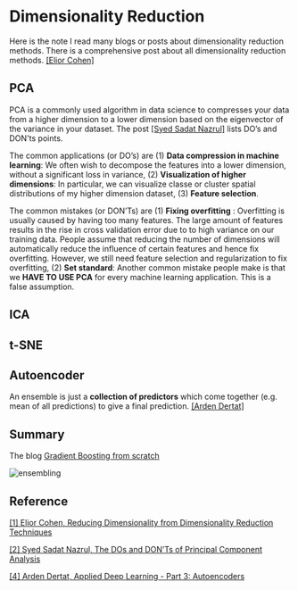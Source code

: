 
# Dimensionality Reduction 

Here is the note I read many blogs or posts about dimensionality reduction methods. There is a comprehensive post about all dimensionality reduction methods. [[Elior Cohen]][Reducing Dimensionality from Dimensionality Reduction Techniques]


## PCA

PCA is a commonly used algorithm in data science to compresses your data from a higher dimension to a lower dimension based on the eigenvector of the variance in your dataset. The post [[Syed Sadat Nazrul]][The DOs and DON’Ts of Principal Component Analysis] lists DO’s and DON'ts points. 

The common applications (or DO’s) are (1) **Data compression in machine learning**: We often wish to decompose the features into a lower dimension, without a significant loss in variance, (2) **Visualization of higher dimensions**: In particular, we can visualize classe or cluster spatial distributions of my higher dimension dataset, (3) **Feature selection**. 

The common mistakes (or DON’Ts) are (1) **Fixing overfitting** : Overfitting is usually caused by having too many features. The large amount of features results in the rise in cross validation error due to to high variance on our training data. People assume that reducing the number of dimensions will automatically reduce the influence of certain features and hence fix overfitting. However, we still need feature selection and regularization to fix overfitting, (2) **Set standard**: Another common mistake people make is that we **HAVE TO USE PCA** for every machine learning application. This is a false assumption.



## ICA


## t-SNE

## Autoencoder
   

An ensemble is just a **collection of predictors** which come together (e.g. mean of all predictions) to give a final prediction.
[[Arden Dertat]][Applied Deep Learning - Part 3: Autoencoders]




## Summary

The blog [Gradient Boosting from scratch](https://medium.com/mlreview/gradient-boosting-from-scratch-1e317ae4587d) 

![ensembling](images/ensembling.png)









## Reference

[Reducing Dimensionality from Dimensionality Reduction Techniques]: https://towardsdatascience.com/reducing-dimensionality-from-dimensionality-reduction-techniques-f658aec24dfe
[[1] Elior Cohen, Reducing Dimensionality from Dimensionality Reduction Techniques](https://towardsdatascience.com/reducing-dimensionality-from-dimensionality-reduction-techniques-f658aec24dfe)

[The DOs and DON’Ts of Principal Component Analysis]: https://medium.com/@sadatnazrul/the-dos-and-donts-of-principal-component-analysis-7c2e9dc8cc48
[[2] Syed Sadat Nazrul, The DOs and DON’Ts of Principal Component Analysis](https://medium.com/@sadatnazrul/the-dos-and-donts-of-principal-component-analysis-7c2e9dc8cc48)

[Applied Deep Learning - Part 3: Autoencoders]: https://towardsdatascience.com/applied-deep-learning-part-3-autoencoders-1c083af4d798
[[4] Arden Dertat, Applied Deep Learning - Part 3: Autoencoders](https://towardsdatascience.com/applied-deep-learning-part-3-autoencoders-1c083af4d798)





